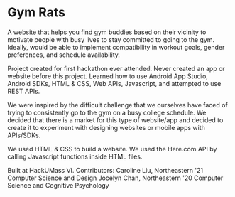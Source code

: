 # Gym Rats
A website that helps you find gym buddies based on their vicinity to motivate people with busy lives to stay committed to going to the gym. Ideally, would be able to implement compatibility in workout goals, gender preferences, and schedule availability.

Project created for first hackathon ever attended. 
Never created an app or website before this project. 
Learned how to use Android App Studio, Android SDKs, HTML & CSS, Web APIs, Javascript, and attempted to use REST APIs.

We were inspired by the difficult challenge that we ourselves have faced of trying to consistently go to the gym on a busy college schedule. We decided that there is a market for this type of website/app and decided to create it to experiment with designing websites or mobile apps with APIs/SDKs.

We used HTML & CSS to build a website. We used the Here.com API by calling Javascript functions inside HTML files.

Built at HackUMass VI.
Contributors:
Caroline Liu, Northeastern '21 Computer Science and Design
Jocelyn Chan, Northeastern '20 Computer Science and Cognitive Psychology

